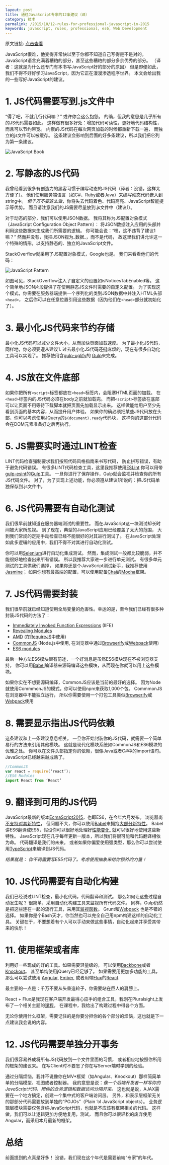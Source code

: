 ```yaml
---
layout: post
title: 通往JavaScript专家的12条建议（译）
category: 技术
permalink: /2015/10/12-rules-for-professional-javascript-in-2015
keywords: javascript, rules, professional, es6, Web Development
---
```


原文链接: [点击查看](https://medium.com/@housecor/12-rules-for-professional-javascript-in-2015-f158e7d3f0fc)


JavaScript很难，他变得非常快以至于你都不知道自己写得是不是对的。
JavaScript语言充满着糟粕的部分，甚至这些糟粕的部分多余优秀的部分。
（译者：这就是为什么还专门有本书写JavaScript好的部分的原因）
但是即便如此，我们不得不好好学习JavaScript，因为它正在漫漫渗透程序世界。
本文会给出我的一些写好JavaScript的建议。

# 1. JS代码需要写到.js文件中
“得了吧，不就几行代码嘛？” 或许你会这么抱怨。 
的确，但我的意思是几乎所有的JS代码需要如此。
这样做有很多好处：增加代码可读性，更好地代码结构性，
而且可以节约带宽。
内嵌的JS代码在每次网页加载的时候都重新下载一遍，
而独立的js文件可以被缓存。
这条建议会影响到后面的好多条建议，所以我们把它列为第一条建议。

![JavaScript Book](http://qiangrw.github.io/images/javascript_book.jpg "JavaScript Book")

# 2. 写静态的JS代码
我曾经看到很多有创造力的黑客习惯于编写动态的JS代码（译者：没错，这样太方便了）。
他们使用服务端语言（如C#、Ruby或者Java）来编写动态代码嵌入到string中。
_但千万不要这么做_，你将失去代码着色、代码高亮、JavaScript智能提示等优势。
而且请注意我们的JS需要尽量放到.js文件中（建议1）。

对于动态的部分，我们可以使用JSON数据。
我将其称为JS配置对象模式（JavaScript Configuration Object Pattern）：
将JSON数据注入应用的头部并利用这些数据来生成我们所需要的逻辑。
你可能会说：“嘿，这不违背了建议1嘛？”
然而并没有，我把JSON视为_数据_，而不是代码，
故这里我们讲允许这一个特殊的情形，以支持静态的、独立的JavaScript文件。

StackOverflow就采用了JS配置对象模式，Google也是。
我们来看看他们的代码：

![JavaScript Pattern](http://qiangrw.github.io/images/javascript_pattern.png "JavaScript Pattern")

如图可见，StackOverflow注入了自定义的设置如isNoticesTabEnabled等。
这个简单地JSON片段提供了在使用静态JS文件时需要的自定义配置。
为了实现这个模式，你需要在服务器端提供一个序列化的类到JSON数据中并注入HTML头部`<head>`，
之后你可以在任意位置引用这些数据（因为他们在`<head>`部分就初始化了）。

# 3. 最小化JS代码来节约存储
最小化JS代码可以减少文件大小，从而加快页面加载速度。
为了最小化JS代码，同样地，你必须要遵从建议1.
过去最小化JS代码还挺麻烦的，现在有很多自动化工具可以实现了。
推荐使用含[gulp-uglify](https://www.npmjs.com/package/gulp-uglify)的
[Gulp](http://gulpjs.com/)来完成。

# 4. JS放在文件底部 
如果你把所有`<script>`标签都放在`<head>`标签内，会阻塞HTML页面的加载。
在`<head>`标签内的JS代码必须在body之前就加载完。
而把`<script>`标签放在底部可以让页面不用等待下载脚本就把页面先加载显示出来。
这样做能给用户至少先看到页面的基本内容，从而提升用户体验。
如果你的确必须把某些JS代码放在头部，你可以考虑使用JQuery的`$(document).ready`代码块，
这样你的这部分代码会在DOM元素准备好之后再执行。

# 5. JS需要实时通过LINT检查 
LINT代码检查强制要求我们按照代码风格指南来书写代码，
防止拼写错误，有助于避免代码错误。
有很多LINT代码检查工具，这里我推荐使用[ESLint](http://eslint.org/)
你可以用带[gulp-esint](https://www.npmjs.com/package/gulp-eslint)的[Gulp](http://gulpjs.com/)工具。
一旦你进行了保存操作，Gulp就会监视并检查你的所有JS代码文件。
对了，为了实现上述功能，你必须遵从建议1所说的：把JS代码单独保存到.js文件中。


# 6. JS代码需要有自动化测试 
我们很早前就知道在服务器端测试的重要性。
而在JavaScript这一块测试却长时间被大家所忽视。
到了现在，典型的JavaScript应用已经覆盖了太大的范围，
大到我们常规的定期手动检查已经不能很好的对其进行测试了。
在JavaScript处理如此多逻辑的应用中，我们不得不对其进行自动化测试。

你可以用[Selenium](http://www.seleniumhq.org/)进行自动化集成测试。
然而，集成测试一般都比较脆弱，并不能很好地检查出来所有错误。
所以我推荐大家进一步进行单元测试。
有很多单元测试的工具供我们选择，
如果你还是个JavaScript测试新手，我推荐使用[Jasmine](http://jasmine.github.io/)；
如果你想有最高端的配置，可以使用配备[Chai](http://chaijs.com/)的[Mocha](https://mochajs.org/)框架。

# 7. JS代码需要封装
我们很早前就已经知道使用全局变量的危害性。幸运的是，至今我们已经有很多种封装JS代码的方法了：

* [Immediately Invoked Function Expressions](https://en.wikipedia.org/wiki/Immediately-invoked_function_expression) (IIFE)
* [Revealing Modules](http://addyosmani.com/resources/essentialjsdesignpatterns/book/#revealingmodulepatternjavascript) 
* [AMD](http://requirejs.org/docs/whyamd.html) (在[RequireJS](http://requirejs.org/)中使用) 
* [CommonJS](http://www.sitepoint.com/understanding-module-exports-exports-node-js/) (Node.js中使用, 在浏览器中通过[Browserify](http://browserify.org/)或[Webpack](http://webpack.github.io/)使用)
* [ES6 modules](https://developer.mozilla.org/en-US/docs/Web/JavaScript/Reference/Statements/import#Browser_compatibility)

最后一种方法ES6模块很有前途，一个好消息是虽然ES6模块现在不被浏览器支持，
你可以用[Babel](https://babeljs.io/)编译器来源码编译这些模块，从而现在你就可以用上这些模块。

如果你实在不想要源码编译，CommonJS应该是当前的最好的选择。
因为Node就使用CommmonJS的模式，你可以使用npm来获取1,000个包。
CommmonJS在浏览器中不能独立运行，
所以你需要使用一个打包工具类似[Browserify](http://browserify.org/)或[Webpack](http://webpack.github.io/)使用

# 8. 需要显示指出JS代码依赖
这条建议和上一条建议息息相关。
一旦你开始封装你的JS代码，就需要一个简单易行的方法来引用其他模块。
这就是现代化模块系统如CommonJS和ES6模块的优雅之处。
你可以在文件头部指定你的依赖，很像Java或者C\#中的import语句。
JavaScript已经越来越成熟了。

```javascript
//CommonJS
var react = require(‘react’);
//ES6 Modules
import React from ‘React’
```


# 9. 翻译到可用的JS代码
JavaScript最新的版本[EcmaScript2015](http://www.ecma-international.org/ecma-262/6.0/)，也即ES6，在今年六月发布。
浏览器尚[不支持对其新特性](https://kangax.github.io/compat-table/es6/)，
但问题不大，你可以使用[Babel](https://babeljs.io/)来拥抱[大部分新特性](http://es6katas.org/)。
Babel讲ES6翻译成ES5，假设你可以很好地处理好[性能变化](http://kpdecker.github.io/six-speed/),
就可以很好地使用这些新特性。
JavaScript现在几乎每年更新一版本，所以我们将很可能和代码翻译相依为命。
代码翻译是我们的未来。
或者如果你偏爱使用强类型，那么你可以尝试使用[TypeScript](http://www.typescriptlang.org/)来编译到JS代码。

_结果就是： 你不再需要写ES5代码了。考虑使用抽象来给你额外的力量！_

# 10. JS代码需要有自动化构建
我们已经说过LINT检查，最小化代码，代码翻译和测试。
那么如何让这些过程自动发生呢？ 
很简单，采用自动化构建工具来监视所有代码文件。
同样，Gulp仍然是把这些连在一起的流行工具，采用其[监视函数](https://github.com/gulpjs/gulp/blob/master/docs/API.md#gulpwatchglob--opts-tasks-or-gulpwatchglob--opts-cb)。
Grunt和[Webpack](http://webpack.github.io/) 也是不错的选择。
如果你是个Bash天才，你当然也可以完全自己用npm构建这样的自动化工具。
关键在于，不要想着有个人可以手动来做这些事情，自动化起来并享受其带来的快乐！

# 11. 使用框架或者库
利用好一些现成的好的工具。如果需要轻量级的，
可以使用[Backbone](http://backbonejs.org/)或者[Knockout](http://knockoutjs.com/)。
甚至单纯使用jQuery已经足够了。
如果需要用更加多功能的工具，那么可以尝试使用
[Angular](https://angularjs.org/), [Ember](http://emberjs.com/),
或者用带[Flux](https://facebook.github.io/flux/docs/overview.html)的[React](https://facebook.github.io/react/).

最主要的一点是：千万不要从头重造轮子，你需要站在巨人的肩膀上。

React + Flux是我现在客户端开发最得心应手的组合工具，我刚在Pluralsight上发布了一个相关主题的[课程](http://www.pluralsight.com/courses/react-flux-building-applications)。
在课程中，我给出了构建过程中得各个方面。

无论你使用什么框架，需要记住的是你要分担你的各个部分的烦恼，这也就是下一点建议我会说的内容。

# 12. JS代码需要单独分开事务 
我们很容易养成将所有JS代码放到一个文件里面的习惯，
或者相应地按照你所用的框架的建议来。
在写Client时不要忘了你在写Server端时学到的经验。

通过分隔烦恼，我并不说像你在MV*框架（如Angular、Knockout）那样简简单单的分隔模型、视图或者控制器。
我的意思是说：_像一个后端开发者一样写你的JavaScript代码，把你的业务逻辑和数据访问分隔开来。_
这也就是说，AJAX需要在一个地方搞定，创建一个集中式的客户端访问层。
另外，和表示层框架无关的那部分代码需要放到单独的“POJOs”（Plain ‘ol JavaScript objects）。
业务逻辑层模块需要仅包含纯JavaScript代码，也就是不应该有框架相关的代码。
这样做，我们可以让逻辑更加方便地复用，测试，
而且你可以很轻松的废弃使用Angular，而采用本月最新的框架。

# 总结
前面提到的点真是好多！ 没错，我们现在这个年代是需要前端“专家”的年代。

